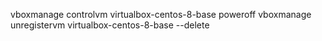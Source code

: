 vboxmanage controlvm virtualbox-centos-8-base poweroff
vboxmanage unregistervm virtualbox-centos-8-base --delete

